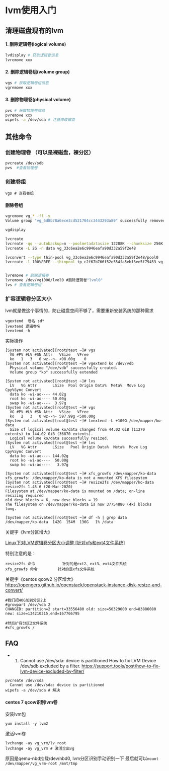 # lvm使用入门

## 清理磁盘现有的lvm

#### 1. 删除逻辑卷(logical volume)

```bash
lvdisplay # 获取逻辑卷信息
lvremove xxx
```

#### 2. 删除逻辑卷组(volume group)

```bash
vgs # 获取逻辑卷组信息
vgremove xxx
```

#### 3. 删除物理卷(physical volume)

```bash
pvs # 获取物理卷信息
pvremove xxx
wipefs -a /dev/sda # 注意修改磁盘
```


## 其他命令

### 创建物理卷 （可以是裸磁盘，裸分区）

```bash
pvcreate /dev/sdb
pvs  #查看物理卷
```

### 创建卷组
```
vgs # 查看卷组
```

#### 删除卷组
```bash
vgremove vg_* -ff -y
Volume group "vg_6d8b78a6ece3cd521704cc3443293a89" successfully removed
```

```bash
vgdisplay

lvcreate
lvcreate -qq --autobackup=n --poolmetadatasize 12288K --chunksize 256K --size 2097152K --thin vg_33c6ea2e6c9946eafa90d332a59f2e48/tp_c2f67b766f52e554fa5ebf3ee5f79453 --virtualsize 2097152K --name brick_c2f67b766f52e554fa5ebf3ee5f79453
lvcreate -L 2G -n data vg_33c6ea2e6c9946eafa90d332a59f2e48

lvconvert --type thin-pool vg_33c6ea2e6c9946eafa90d332a59f2e48/pool0
lvcreate -l 100%FREE --thinpool tp_c2f67b766f52e554fa5ebf3ee5f79453 vg_33c6ea2e6c9946eafa90d332a59f2e48


lvremove # 删除逻辑卷
lvremove /dev/vg1000/lvol0 #删除逻辑卷"lvol0" 
lvs # 查看逻辑卷组
```

### 扩容逻辑卷分区大小

lvm就是做这个事情的，防止磁盘空间不够了，需要重新安装系统的那种需求

```
vgextend  卷名 sd*
lvextend 逻辑卷名
lvextend -h
```

实际操作
```
[System not activated][root@test ~]# vgs
  VG #PV #LV #SN Attr   VSize   VFree
  ko   1   3   0 wz--n- <98.00g    0
[System not activated][root@test ~]# vgextend ko /dev/vdb
  Physical volume "/dev/vdb" successfully created.
  Volume group "ko" successfully extended

[System not activated][root@test ~]# lvs
  LV   VG Attr       LSize  Pool Origin Data%  Meta%  Move Log Cpy%Sync Convert
  data ko -wi-ao---- 44.02g
  root ko -wi-ao---- 50.00g
  swap ko -wi-ao----  3.97g
[System not activated][root@test ~]# vgs
  VG #PV #LV #SN Attr   VSize   VFree
  ko   2   3   0 wz--n- 597.99g <500.00g
[System not activated][root@test ~]# lvextend -L +100G /dev/mapper/ko-data
  Size of logical volume ko/data changed from 44.02 GiB (11270 extents) to 144.02 GiB (36870 extents).
  Logical volume ko/data successfully resized.
[System not activated][root@test ~]# lvs
  LV   VG Attr       LSize   Pool Origin Data%  Meta%  Move Log Cpy%Sync Convert
  data ko -wi-ao---- 144.02g
  root ko -wi-ao----  50.00g
  swap ko -wi-ao----   3.97g

[System not activated][root@test ~]# xfs_growfs /dev/mapper/ko-data
xfs_growfs: /dev/mapper/ko-data is not a mounted XFS filesystem
[System not activated][root@test ~]# resize2fs /dev/mapper/ko-data
resize2fs 1.45.6 (20-Mar-2020)
Filesystem at /dev/mapper/ko-data is mounted on /data; on-line resizing required
old_desc_blocks = 6, new_desc_blocks = 19
The filesystem on /dev/mapper/ko-data is now 37754880 (4k) blocks long.

[System not activated][root@test ~]# df -h | grep data
/dev/mapper/ko-data  142G  154M  136G   1% /data
```

关键字《lvm分区增大》

[Linux下对LVM逻辑卷分区大小调整 [针对xfs和ext4文件系统]](https://www.cnblogs.com/kevingrace/p/5825963.html)


特别注意的是：
```
resize2fs 命令            针对的是ext2、ext3、ext4文件系统
xfs_growfs 命令         针对的是xfs文件系统
```

关键字《centos qcow2 分区增大》
https://opengers.github.io/openstack/openstack-instance-disk-resize-and-convert/
```
#我们把40G加到分区2上     
#growpart /dev/vda 2
CHANGED: partition=2 start=33556480 old: size=50329600 end=83886080 new: size=134210315,end=167766795

#然后扩容分区2文件系统    
#xfs_growfs /
```

## FAQ

* 1. Cannot use /dev/sda: device is partitioned
How to fix LVM Device /dev/sdb excluded by a filter.
https://support.tools/post/how-to-fix-lvm-device-excluded-by-filter/
```
pvcreate /dev/sda
  Cannot use /dev/sda: device is partitioned
wipefs -a /dev/sda # 解决
```

#### centos 7 qcow识别lvm卷

安装lvm包
```
yum install -y lvm2
```

激活lvm卷
```
lvchange -ay vg_vrm/lv_root
lvchange -ay vg_vrm # 激活全部vg
```

原因是qemu-nbd挂载/dev/nbd0, lvm分区识别手动识别一下
最后就可以`mount /dev/mapper/vg_vrm-root /mnt/tmp`
